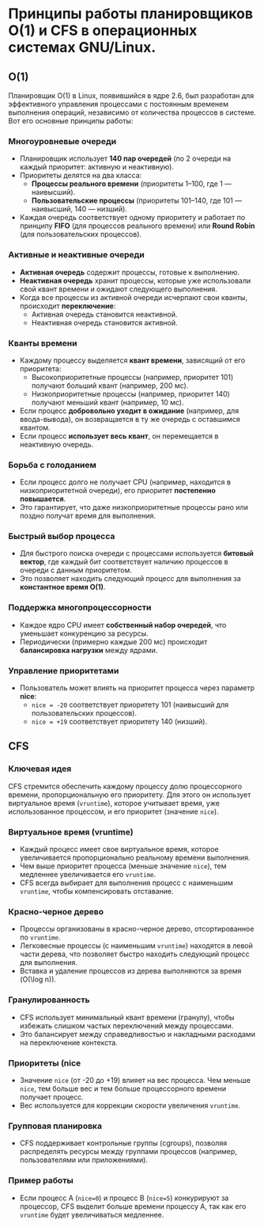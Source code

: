 # Принципы работы планировщиков O(1) и CFS в операционных системах GNU/Linux.
## O(1)
Планировщик O(1) в Linux, появившийся в ядре 2.6, был разработан для эффективного управления процессами с постоянным временем выполнения операций, независимо от количества процессов в системе. Вот его основные принципы работы:
### Многоуровневые очереди
- Планировщик использует **140 пар очередей** (по 2 очереди на каждый приоритет: активную и неактивную).
- Приоритеты делятся на два класса:
    - **Процессы реального времени** (приоритеты 1–100, где 1 — наивысший).
    - **Пользовательские процессы** (приоритеты 101–140, где 101 — наивысший, 140 — низший).
- Каждая очередь соответствует одному приоритету и работает по принципу **FIFO** (для процессов реального времени) или **Round Robin** (для пользовательских процессов).
### Активные и неактивные очереди
- **Активная очередь** содержит процессы, готовые к выполнению.
- **Неактивная очередь** хранит процессы, которые уже использовали свой квант времени и ожидают следующего выполнения.
- Когда все процессы из активной очереди исчерпают свои кванты, происходит **переключение**:
  - Активная очередь становится неактивной.
  - Неактивная очередь становится активной.
### Кванты времени
- Каждому процессу выделяется **квант времени**, зависящий от его приоритета:
  - Высокоприоритетные процессы (например, приоритет 101) получают больший квант (например, 200 мс).
  - Низкоприоритетные процессы (например, приоритет 140) получают меньший квант (например, 10 мс).
- Если процесс **добровольно уходит в ожидание** (например, для ввода-вывода), он возвращается в ту же очередь с оставшимся квантом.
- Если процесс **использует весь квант**, он перемещается в неактивную очередь.
### Борьба с голоданием
- Если процесс долго не получает CPU (например, находится в низкоприоритетной очереди), его приоритет **постепенно повышается**.
- Это гарантирует, что даже низкоприоритетные процессы рано или поздно получат время для выполнения.
### Быстрый выбор процесса
- Для быстрого поиска очереди с процессами используется **битовый вектор**, где каждый бит соответствует наличию процессов в очереди с данным приоритетом.
- Это позволяет находить следующий процесс для выполнения за **константное время O(1)**.
### Поддержка многопроцессорности
- Каждое ядро CPU имеет **собственный набор очередей**, что уменьшает конкуренцию за ресурсы.
- Периодически (примерно каждые 200 мс) происходит **балансировка нагрузки** между ядрами.
### Управление приоритетами
- Пользователь может влиять на приоритет процесса через параметр **nice**:
  - `nice = -20` соответствует приоритету 101 (наивысший для пользовательских процессов).
  - `nice = +19` соответствует приоритету 140 (низший).
## CFS
### Ключевая идея  
   CFS стремится обеспечить каждому процессу долю процессорного времени, пропорциональную его приоритету. Для этого он использует виртуальное время (`vruntime`), которое учитывает время, уже использованное процессом, и его приоритет (значение `nice`).
### Виртуальное время (vruntime)  
- Каждый процесс имеет свое виртуальное время, которое увеличивается пропорционально реальному времени выполнения.  
- Чем выше приоритет процесса (меньше значение `nice`), тем медленнее увеличивается его `vruntime`.  
- CFS всегда выбирает для выполнения процесс с наименьшим `vruntime`, чтобы компенсировать отставание.
### Красно-черное дерево  
- Процессы организованы в красно-черное дерево, отсортированное по `vruntime`.  
- Легковесные процессы (с наименьшим `vruntime`) находятся в левой части дерева, что позволяет быстро находить следующий процесс для выполнения.  
- Вставка и удаление процессов из дерева выполняются за время \(O(\log n)\).
### Гранулированность  
- CFS использует минимальный квант времени (гранулу), чтобы избежать слишком частых переключений между процессами.  
- Это балансирует между справедливостью и накладными расходами на переключение контекста.
### Приоритеты (nice  
- Значение `nice` (от -20 до +19) влияет на вес процесса. Чем меньше `nice`, тем больше вес и тем больше процессорного времени получает процесс.  
- Вес используется для коррекции скорости увеличения `vruntime`.
### Групповая планировка  
- CFS поддерживает контрольные группы (cgroups), позволяя распределять ресурсы между группами процессов (например, пользователями или приложениями).
### Пример работы  
   - Если процесс A (`nice=0`) и процесс B (`nice=5`) конкурируют за процессор, CFS выделит больше времени процессу A, так как его `vruntime` будет увеличиваться медленнее.